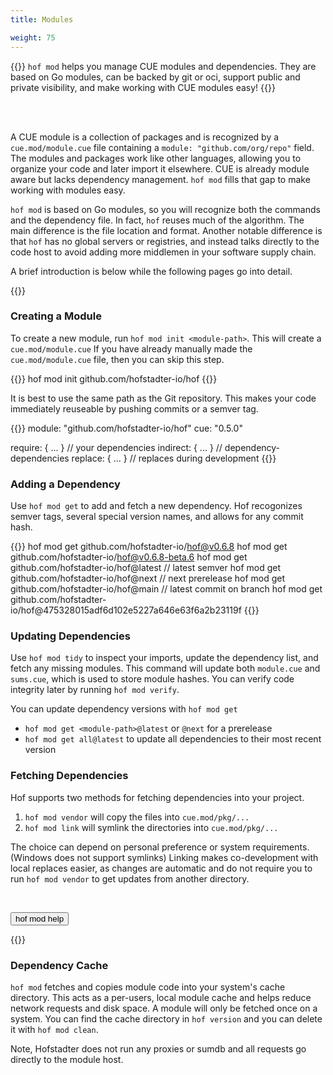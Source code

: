 ```yaml
---
title: Modules

weight: 75
---
```



{{<lead>}}
`hof mod` helps you manage
CUE modules and dependencies.
They are based on Go modules,
can be backed by git or oci,
support public and private visibility,
and make working with CUE modules easy!
{{</lead>}}


<div id="module-cast" class="asciinema"></div>

<br>
<br>


A CUE module is a collection of packages and
is recognized by a `cue.mod/module.cue` file
containing a `module: "github.com/org/repo"` field.
The modules and packages work like other languages,
allowing you to organize your code and later import it elsewhere.
CUE is already module aware but lacks dependency management.
`hof mod` fills that gap to make working with modules easy.

`hof mod` is based on Go modules, so you will recognize
both the commands and the dependency file.
In fact, `hof` reuses much of the algorithm.
The main difference is the file location and format.
Another notable difference is that `hof` has no
global servers or registries, and instead talks
directly to the code host to avoid adding more
middlemen in your software supply chain.

A brief introduction is below while
the following pages go into detail.

{{<childpages>}}


### Creating a Module

To create a new module, run `hof mod init <module-path>`.
This will create a `cue.mod/module.cue`
If you have already manually made the
`cue.mod/module.cue` file, then you can skip this step.

{{<codeInner>}}
hof mod init github.com/hofstadter-io/hof
{{</codeInner>}}

It is best to use the same path as the Git repository.
This makes your code immediately reuseable by pushing commits or a semver tag.

{{<codeInner>}}
module: "github.com/hofstadter-io/hof"
cue: "0.5.0"

require:  { ... } // your dependencies
indirect: { ... } // dependency-dependencies
replace:  { ... } // replaces during development
{{</codeInner>}}


### Adding a Dependency

Use `hof mod get` to add and fetch a new dependency.
Hof recogonizes semver tags,
several special version names,
and allows for any commit hash.

{{<codeInner>}}
hof mod get github.com/hofstadter-io/hof@v0.6.8
hof mod get github.com/hofstadter-io/hof@v0.6.8-beta.6
hof mod get github.com/hofstadter-io/hof@latest   // latest semver
hof mod get github.com/hofstadter-io/hof@next     // next prerelease
hof mod get github.com/hofstadter-io/hof@main     // latest commit on branch
hof mod get github.com/hofstadter-io/hof@475328015adf6d102e5227a646e63f6a2b23119f
{{</codeInner>}}

### Updating Dependencies

Use `hof mod tidy` to inspect your imports,
update the dependency list, and fetch any missing modules.
This command will update both `module.cue` and `sums.cue`,
which is used to store module hashes.
You can verify code integrity later by running `hof mod verify`.

You can update dependency versions with `hof mod get`

- `hof mod get <module-path>@latest` or `@next` for a prerelease
- `hof mod get all@latest` to update all dependencies to their most recent version


### Fetching Dependencies


Hof supports two methods for fetching dependencies into your project.

1. `hof mod vendor` will copy the files into `cue.mod/pkg/...`
2. `hof mod link` will symlink the directories into `cue.mod/pkg/...`

The choice can depend on personal preference or system requirements.
(Windows does not support symlinks)
Linking makes co-development with local replaces easier,
as changes are automatic and 
do not require you to run `hof mod vendor` to get updates
from another directory.

<br>

<p><button class="btn btn-primary" type="button" data-bs-toggle="collapse" data-bs-target="#collapseExample" aria-expanded="false" aria-controls="collapseExample">
	hof mod help
</button></p>
<div class="collapse" id="collapseExample">
{{<codePane file="code/cmd-help/mod" lang="txt" title="$ hof mod help">}}
</div>


### Dependency Cache

`hof mod` fetches and copies module code into your system's cache directory.
This acts as a per-users, local module cache and helps reduce network requests and disk space.
A module will only be fetched once on a system.
You can find the cache directory in `hof version` and
you can delete it with `hof mod clean`.

Note, Hofstadter does not run any proxies or sumdb and all requests go directly to the module host.

